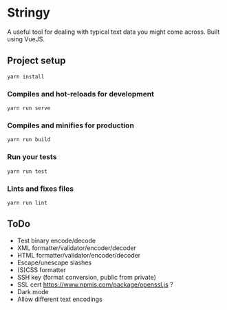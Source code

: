 # Stringy

A useful tool for dealing with typical text data you might come across.
Built using VueJS.

## Project setup
```
yarn install
```

### Compiles and hot-reloads for development
```
yarn run serve
```

### Compiles and minifies for production
```
yarn run build
```

### Run your tests
```
yarn run test
```

### Lints and fixes files
```
yarn run lint
```

## ToDo
 - Test binary encode/decode
 - XML formatter/validator/encoder/decoder
 - HTML formatter/validator/encoder/decoder
 - Escape/unescape slashes
 - (S)CSS formatter
 - SSH key (format conversion, public from private)
 - SSL cert https://www.npmjs.com/package/openssl.js ?
 - Dark mode
 - Allow different text encodings
